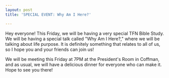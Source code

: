 ```yaml
---
layout: post
title: 'SPECIAL EVENT: Why Am I Here?'

---
```


Hey everyone! This Friday, we will be having a very special TFN Bible Study. We will be having a special talk called "Why Am I Here?," where we will be talking about life purpose. It is definitely something that relates to all of us, so I hope you and your friends can join us!

We will be meeting this Friday at 7PM at the President's Room in Coffman, and as usual, we will have a delicious dinner for everyone who can make it. Hope to see you there!
